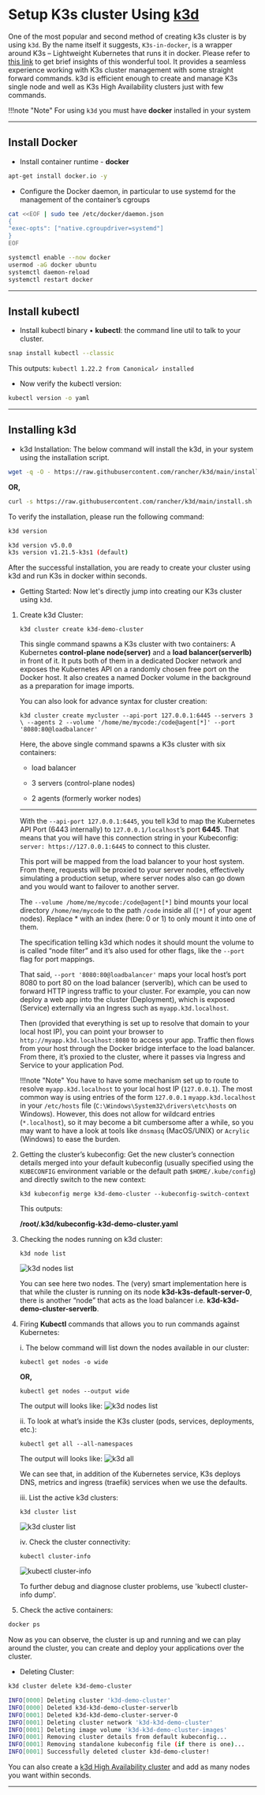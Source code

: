 # Setup K3s cluster Using [k3d](https://k3d.io/v4.4.8/)

One of the most popular and second method of creating k3s cluster is by using `k3d`.
By the name itself it suggests, `K3s-in-docker`, is a wrapper around K3s – Lightweight
Kubernetes that runs it in docker. Please refer to [this link](https://collabnix.com/top-10-kubernetes-tool-you-need-for-2021-part-2/)
to get brief insights of this wonderful tool. It provides a seamless experience
working with K3s cluster management with some straight forward commands. k3d is
efficient enough to create and manage K3s single node and well as K3s High
Availability clusters just with few commands.

!!!note "Note"
    For using `k3d` you must have **docker** installed in your system

---

## Install **Docker**

- Install container runtime - **docker**

```sh
apt-get install docker.io -y
```

- Configure the Docker daemon, in particular to use systemd for the management
of the container’s cgroups

```sh
cat <<EOF | sudo tee /etc/docker/daemon.json
{
"exec-opts": ["native.cgroupdriver=systemd"]
}
EOF

systemctl enable --now docker
usermod -aG docker ubuntu
systemctl daemon-reload
systemctl restart docker
```

---

## Install **kubectl**

- Install kubectl binary
• **kubectl**: the command line util to talk to your cluster.

```sh
snap install kubectl --classic
```

This outputs: `kubectl 1.22.2 from Canonical✓ installed`

- Now verify the kubectl version:

```sh
kubectl version -o yaml
```

---

## Installing k3d

- k3d Installation:
The below command will install the k3d, in your system using the installation script.

```sh
wget -q -O - https://raw.githubusercontent.com/rancher/k3d/main/install.sh | bash
```

**OR,**

```sh
curl -s https://raw.githubusercontent.com/rancher/k3d/main/install.sh | bash
```

To verify the installation, please run the following command:

```sh
k3d version

k3d version v5.0.0
k3s version v1.21.5-k3s1 (default)
```

After the successful installation, you are ready to create your cluster using k3d
and run K3s in docker within seconds.

- Getting Started:
Now let's directly jump into creating our K3s cluster using `k3d`.

1. Create k3d Cluster:

    `k3d cluster create k3d-demo-cluster`

    This single command spawns a K3s cluster with two containers: A Kubernetes
    **control-plane node(server)** and a **load balancer(serverlb)** in front of
    it. It puts both of them in a dedicated Docker network and exposes the Kubernetes
    API on a randomly chosen free port on the Docker host. It also creates a named
    Docker volume in the background as a preparation for image imports.

    You can also look for advance syntax for cluster creation:

    `k3d cluster create mycluster --api-port 127.0.0.1:6445 --servers 3 \
        --agents 2 --volume '/home/me/mycode:/code@agent[*]' --port '8080:80@loadbalancer'`

    Here, the above single command spawns a K3s cluster with six containers:

    - load balancer

    - 3 servers (control-plane nodes)

    - 2 agents (formerly worker nodes)

    ---
    With the `--api-port 127.0.0.1:6445`, you tell k3d to map the Kubernetes API
    Port (6443 internally) to `127.0.0.1/localhost`’s port **6445**. That means
    that you will have this connection string in your Kubeconfig:
    `server: https://127.0.0.1:6445` to connect to this cluster.

    This port will be mapped from the load balancer to your host system. From there,
    requests will be proxied to your server nodes, effectively simulating a production
    setup, where server nodes also can go down and you would want to failover to
    another server.

    The `--volume /home/me/mycode:/code@agent[*]` bind mounts your local directory
    `/home/me/mycode` to the path `/code` inside all (`[*]` of your agent nodes).
    Replace * with an index (here: 0 or 1) to only mount it into one of them.

    The specification telling k3d which nodes it should mount the volume to is called
    “node filter” and it’s also used for other flags, like the `--port` flag for
    port mappings.

    That said, `--port '8080:80@loadbalancer'` maps your local host’s port 8080 to
    port 80 on the load balancer (serverlb), which can be used to forward HTTP
    ingress traffic to your cluster. For example, you can now deploy a web app into
    the cluster (Deployment), which is exposed (Service) externally via an Ingress
    such as `myapp.k3d.localhost`.

    Then (provided that everything is set up to resolve that domain to your local
    host IP), you can point your browser to `http://myapp.k3d.localhost:8080` to
    access your app. Traffic then flows from your host through the Docker bridge
    interface to the load balancer. From there, it’s proxied to the cluster, where
    it passes via Ingress and Service to your application Pod.

    !!!note "Note"
        You have to have some mechanism set up to route to resolve `myapp.k3d.localhost`
        to your local host IP (`127.0.0.1`). The most common way is using entries
        of the form `127.0.0.1` `myapp.k3d.localhost` in your `/etc/hosts` file
        (`C:\Windows\System32\drivers\etc\hosts` on Windows). However, this does
        not allow for wildcard entries (`*.localhost`), so it may become a bit
        cumbersome after a while, so you may want to have a look at tools like
        `dnsmasq` (MacOS/UNIX) or `Acrylic` (Windows)  to ease the burden.

2. Getting the cluster’s kubeconfig:
Get the new cluster’s connection details merged into your default kubeconfig (usually
specified using the `KUBECONFIG` environment variable or the default path
`$HOME/.kube/config`) and directly switch to the new context:

    `k3d kubeconfig merge k3d-demo-cluster --kubeconfig-switch-context`

    This outputs:

    **/root/.k3d/kubeconfig-k3d-demo-cluster.yaml**

3. Checking the nodes running on k3d cluster:

    `k3d node list`

    ![k3d nodes list](../images/k3d-nodes-list.png)

    You can see here two nodes. The (very) smart implementation here is that while
    the cluster is running on its node **k3d-k3s-default-server-0**, there is
    another “node” that acts as the load balancer i.e. **k3d-k3d-demo-cluster-serverlb**.

4. Firing **Kubectl** commands that allows you to run commands against Kubernetes:

    i. The below command will list down the nodes available in our cluster:

    `kubectl get nodes -o wide`

    **OR,**

    `kubectl get nodes --output wide`

    The output will looks like:
    ![k3d nodes list](../images/k3d_nodes.png)

    ii. To look at what’s inside the K3s cluster (pods, services, deployments,
    etc.):

    `kubectl get all --all-namespaces`

    The output will looks like:
    ![k3d all](../images/k3d_all.png)

    We can see that, in addition of the Kubernetes service, K3s deploys DNS,
    metrics and ingress (traefik) services when we use the defaults.

    iii. List the active k3d clusters:

    `k3d cluster list`

    ![k3d cluster list](../images/ked-cluster-list.png)

    iv. Check the cluster connectivity:

    `kubectl cluster-info`

    ![kubectl cluster-info](../images/k3d-cluster-info.png)

    To further debug and diagnose cluster problems, use 'kubectl cluster-info dump'.

5. Check the active containers:

```sh
docker ps
```

Now as you can observe, the cluster is up and running and we can play around the
cluster, you can create and deploy your applications over the cluster.

- Deleting Cluster:

```sh
k3d cluster delete k3d-demo-cluster

INFO[0000] Deleting cluster 'k3d-demo-cluster'
INFO[0000] Deleted k3d-k3d-demo-cluster-serverlb
INFO[0001] Deleted k3d-k3d-demo-cluster-server-0
INFO[0001] Deleting cluster network 'k3d-k3d-demo-cluster'
INFO[0001] Deleting image volume 'k3d-k3d-demo-cluster-images'
INFO[0001] Removing cluster details from default kubeconfig...
INFO[0001] Removing standalone kubeconfig file (if there is one)...
INFO[0001] Successfully deleted cluster k3d-demo-cluster!
```

You can also create a [k3d High Availability cluster](k3s-ha-cluster-using-k3d.md)
and add as many nodes you want within seconds.

---
